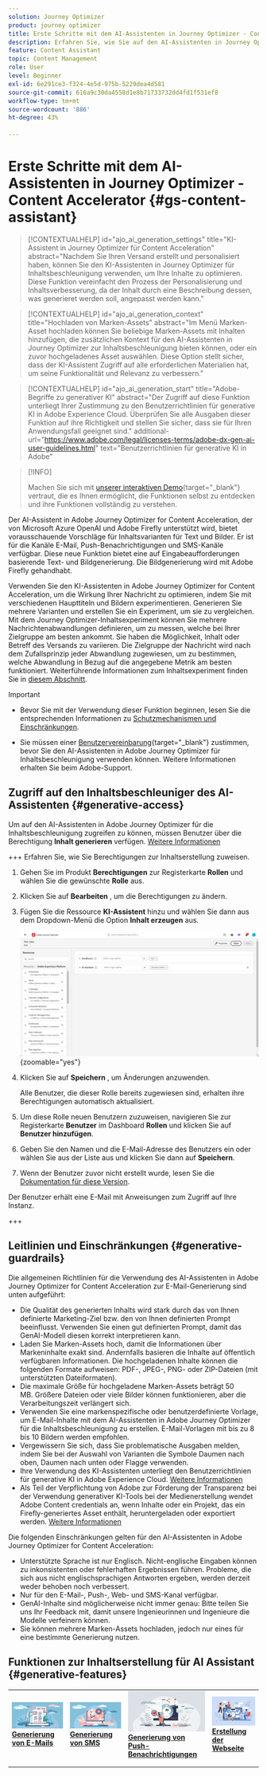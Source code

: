 ```yaml
---
solution: Journey Optimizer
product: journey optimizer
title: Erste Schritte mit dem AI-Assistenten in Journey Optimizer - Content Accelerator
description: Erfahren Sie, wie Sie auf den AI-Assistenten in Journey Optimizer - Content Accelerator zugreifen und mit ihm arbeiten können
feature: Content Assistant
topic: Content Management
role: User
level: Beginner
exl-id: 6e291ce3-f324-4e5d-975b-5229dea4d581
source-git-commit: 616a9c30da4558d1e8b71733732dd4fd1f531ef8
workflow-type: tm+mt
source-wordcount: '886'
ht-degree: 43%

---
```


# Erste Schritte mit dem AI-Assistenten in Journey Optimizer - Content Accelerator {#gs-content-assistant}

>[!CONTEXTUALHELP]
>id="ajo_ai_generation_settings"
>title="KI-Assistent in Journey Optimizer für Content Acceleration"
>abstract="Nachdem Sie Ihren Versand erstellt und personalisiert haben, können Sie den KI-Assistenten in Journey Optimizer für Inhaltsbeschleunigung verwenden, um Ihre Inhalte zu optimieren. Diese Funktion vereinfacht den Prozess der Personalisierung und Inhaltsverbesserung, da der Inhalt durch eine Beschreibung dessen, was generieret werden soll, angepasst werden kann."

>[!CONTEXTUALHELP]
>id="ajo_ai_generation_context"
>title="Hochladen von Marken-Assets"
>abstract="Im Menü Marken-Asset hochladen können Sie beliebige Marken-Assets mit Inhalten hinzufügen, die zusätzlichen Kontext für den AI-Assistenten in Journey Optimizer zur Inhaltsbeschleunigung bieten können, oder ein zuvor hochgeladenes Asset auswählen. Diese Option stellt sicher, dass der KI-Assistent Zugriff auf alle erforderlichen Materialien hat, um seine Funktionalität und Relevanz zu verbessern."

>[!CONTEXTUALHELP]
>id="ajo_ai_generation_start"
>title="Adobe-Begriffe zu generativer KI"
>abstract="Der Zugriff auf diese Funktion unterliegt Ihrer Zustimmung zu den Benutzerrichtlinien für generative KI in Adobe Experience Cloud. Überprüfen Sie alle Ausgaben dieser Funktion auf ihre Richtigkeit und stellen Sie sicher, dass sie für Ihren Anwendungsfall geeignet sind."
>additional-url="https://www.adobe.com/legal/licenses-terms/adobe-dx-gen-ai-user-guidelines.html" text="Benutzerrichtlinien für generative KI in Adobe"

>[!INFO]
>
>Machen Sie sich mit [unserer interaktiven Demo](https://experienceleague.adobe.com/en/apps/journey-optimizer/ai-assistant-content-accelerator){target="_blank"} vertraut, die es Ihnen ermöglicht, die Funktionen selbst zu entdecken und ihre Funktionen vollständig zu verstehen.


Der AI-Assistent in Adobe Journey Optimizer for Content Acceleration, der von Microsoft Azure OpenAI und Adobe Firefly unterstützt wird, bietet vorausschauende Vorschläge für Inhaltsvarianten für Text und Bilder. Er ist für die Kanäle E-Mail, Push-Benachrichtigungen und SMS-Kanäle verfügbar. Diese neue Funktion bietet eine auf Eingabeaufforderungen basierende Text- und Bildgenerierung. Die Bildgenerierung wird mit Adobe Firefly gehandhabt.

Verwenden Sie den KI-Assistenten in Adobe Journey Optimizer for Content Acceleration, um die Wirkung Ihrer Nachricht zu optimieren, indem Sie mit verschiedenen Haupttiteln und Bildern experimentieren. Generieren Sie mehrere Varianten und erstellen Sie ein Experiment, um sie zu vergleichen. Mit dem Journey Optimizer-Inhaltsexperiment können Sie mehrere Nachrichtenabwandlungen definieren, um zu messen, welche bei Ihrer Zielgruppe am besten ankommt. Sie haben die Möglichkeit, Inhalt oder Betreff des Versands zu variieren. Die Zielgruppe der Nachricht wird nach dem Zufallsprinzip jeder Abwandlung zugewiesen, um zu bestimmen, welche Abwandlung in Bezug auf die angegebene Metrik am besten funktioniert. Weiterführende Informationen zum Inhaltsexperiment finden Sie in [diesem Abschnitt](../content-management/content-experiment.md).

>[!IMPORTANT]
>
>* Bevor Sie mit der Verwendung dieser Funktion beginnen, lesen Sie die entsprechenden Informationen zu [Schutzmechanismen und Einschränkungen](#generative-guardrails).
>
>
>* Sie müssen einer [Benutzervereinbarung](https://www.adobe.com/legal/licenses-terms/adobe-dx-gen-ai-user-guidelines.html){target="_blank"} zustimmen, bevor Sie den AI-Assistenten in Adobe Journey Optimizer für Inhaltsbeschleunigung verwenden können. Weitere Informationen erhalten Sie beim Adobe-Support.

## Zugriff auf den Inhaltsbeschleuniger des AI-Assistenten {#generative-access}

Um auf den AI-Assistenten in Adobe Journey Optimizer für die Inhaltsbeschleunigung zugreifen zu können, müssen Benutzer über die Berechtigung **Inhalt generieren** verfügen. [Weitere Informationen](../administration/permissions.md)

+++  Erfahren Sie, wie Sie Berechtigungen zur Inhaltserstellung zuweisen.

1. Gehen Sie im Produkt **Berechtigungen** zur Registerkarte **Rollen** und wählen Sie die gewünschte **Rolle** aus.

1. Klicken Sie auf **Bearbeiten** , um die Berechtigungen zu ändern.

1. Fügen Sie die Ressource **KI-Assistent** hinzu und wählen Sie dann aus dem Dropdown-Menü die Option **Inhalt erzeugen** aus.

   ![](assets/gen-ai-role.png){zoomable="yes"}

1. Klicken Sie auf **Speichern** , um Änderungen anzuwenden.

   Alle Benutzer, die dieser Rolle bereits zugewiesen sind, erhalten ihre Berechtigungen automatisch aktualisiert.

1. Um diese Rolle neuen Benutzern zuzuweisen, navigieren Sie zur Registerkarte **Benutzer** im Dashboard **Rollen** und klicken Sie auf **Benutzer hinzufügen**.

1. Geben Sie den Namen und die E-Mail-Adresse des Benutzers ein oder wählen Sie aus der Liste aus und klicken Sie dann auf **Speichern**.

1. Wenn der Benutzer zuvor nicht erstellt wurde, lesen Sie die [Dokumentation für diese Version](https://experienceleague.adobe.com/en/docs/experience-platform/access-control/abac/permissions-ui/users).

Der Benutzer erhält eine E-Mail mit Anweisungen zum Zugriff auf Ihre Instanz.

+++

## Leitlinien und Einschränkungen {#generative-guardrails}

Die allgemeinen Richtlinien für die Verwendung des AI-Assistenten in Adobe Journey Optimizer for Content Acceleration zur E-Mail-Generierung sind unten aufgeführt:

* Die Qualität des generierten Inhalts wird stark durch das von Ihnen definierte Marketing-Ziel bzw. den von Ihnen definierten Prompt beeinflusst. Verwenden Sie einen gut definierten Prompt, damit das GenAI-Modell diesen korrekt interpretieren kann. 
* Laden Sie Marken-Assets hoch, damit die Informationen über Markeninhalte exakt sind. Andernfalls basieren die Inhalte auf öffentlich verfügbaren Informationen. Die hochgeladenen Inhalte können die folgenden Formate aufweisen: PDF-, JPEG-, PNG- oder ZIP-Dateien (mit unterstützten Dateiformaten).
* Die maximale Größe für hochgeladene Marken-Assets beträgt 50 MB. Größere Dateien oder viele Bilder können funktionieren, aber die Verarbeitungszeit verlängert sich.
* Verwenden Sie eine markenspezifische oder benutzerdefinierte Vorlage, um E-Mail-Inhalte mit dem AI-Assistenten in Adobe Journey Optimizer für die Inhaltsbeschleunigung zu erstellen. E-Mail-Vorlagen mit bis zu 8 bis 10 Bildern werden empfohlen.
* Vergewissern Sie sich, dass Sie problematische Ausgaben melden, indem Sie bei der Auswahl von Varianten die Symbole Daumen nach oben, Daumen nach unten oder Flagge verwenden.
* Ihre Verwendung des KI-Assistenten unterliegt den Benutzerrichtlinien für generative KI in Adobe Experience Cloud. [Weitere Informationen](https://www.adobe.com/legal/licenses-terms/adobe-dx-gen-ai-user-guidelines.html)
* Als Teil der Verpflichtung von Adobe zur Förderung der Transparenz bei der Verwendung generativer KI-Tools bei der Medienerstellung wendet Adobe Content credentials an, wenn Inhalte oder ein Projekt, das ein Firefly-generiertes Asset enthält, heruntergeladen oder exportiert werden. [Weitere Informationen](https://helpx.adobe.com/firefly/using/content-credentials.html)

Die folgenden Einschränkungen gelten für den AI-Assistenten in Adobe Journey Optimizer for Content Acceleration:

* Unterstützte Sprache ist nur Englisch. Nicht-englische Eingaben können zu inkonsistenten oder fehlerhaften Ergebnissen führen. Probleme, die sich aus nicht englischsprachigen Antworten ergeben, werden derzeit weder behoben noch verbessert.
* Nur für den E-Mail-, Push-, Web- und SMS-Kanal verfügbar.
* GenAI-Inhalte sind möglicherweise nicht immer genau: Bitte teilen Sie uns Ihr Feedback mit, damit unsere Ingenieurinnen und Ingenieure die Modelle verfeinern können.
* Sie können mehrere Marken-Assets hochladen, jedoch nur eines für eine bestimmte Generierung nutzen.


## Funktionen zur Inhaltserstellung für AI Assistant {#generative-features}


<table style="table-layout:fixed"><tr style="border: 0;">
<td>
<a href="generative-email.md">
<img alt="Generierung von E-Mails" src="assets/do-not-localize/text-genai.jpeg">
</a>
<div>
<a href="generative-email.md"><strong>Generierung von E-Mails</strong></a>
</div>
<p>
</td>
<td>
<a href="generative-sms.md">
<img alt="Generierung von SMS" src="assets/do-not-localize/image-genai.jpeg">
</a>
<div><a href="generative-sms.md"><strong>Generierung von SMS</strong>
</div>
<p>
</td>
<td>
<a href="generative-push.md">
<img alt="Generierung von Push-Benachrichtungen" src="assets/do-not-localize/email-genai.jpeg">
</a>
<div>
<a href="generative-push.md"><strong>Generierung von Push-Benachrichtigungen</strong></a>
</div>
<p></td>
<td>
<a href="generative-web.md">
<img alt="Webgenerierung" src="assets/do-not-localize/web-genai.jpeg">
</a>
<div><a href="generative-web.md"><strong>Erstellung der Webseite</strong>
</div>
<p>
</td>
</tr></table>

